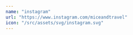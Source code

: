 ```yaml
---
name: "instagram"
url: "https://www.instagram.com/miceandtravel"
icon: "/src/assets/svg/instagram.svg"
---
```

